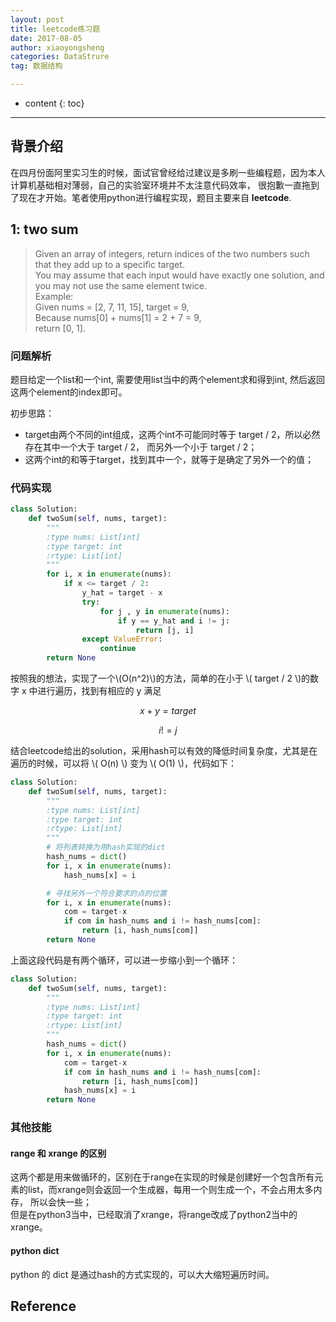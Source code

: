 ```yaml
---
layout: post
title: leetcode练习题
date: 2017-08-05
author: xiaoyongsheng
categories: DataStrure
tag: 数据结构

---
```


* content
{: toc}

---

## 背景介绍

在四月份面阿里实习生的时候，面试官曾经给过建议是多刷一些编程题，因为本人计算机基础相对薄弱，自己的实验室环境并不太注意代码效率，
很抱歉一直拖到了现在才开始。笔者使用python进行编程实现，题目主要来自 **leetcode**.

## 1: two sum

> Given an array of integers, return indices of the two numbers such that they add up to a specific target.  
You may assume that each input would have exactly one solution, and you may not use the same element twice.  
Example:  
Given nums = [2, 7, 11, 15], target = 9,  
Because nums[0] + nums[1] = 2 + 7 = 9,  
return [0, 1].

### 问题解析

题目给定一个list和一个int, 需要使用list当中的两个element求和得到int, 然后返回这两个element的index即可。  

初步思路：  
- target由两个不同的int组成，这两个int不可能同时等于 target / 2，所以必然存在其中一个大于 target / 2，
而另外一个小于 target / 2；  
- 这两个int的和等于target，找到其中一个，就等于是确定了另外一个的值；

### 代码实现

```python
class Solution:
    def twoSum(self, nums, target):
        """
        :type nums: List[int]
        :type target: int
        :rtype: List[int]
        """
        for i, x in enumerate(nums):
            if x <= target / 2:
                y_hat = target - x
                try:
                    for j , y in enumerate(nums):
                        if y == y_hat and i != j:
                            return [j, i]
                except ValueError:
                    continue
        return None
```

按照我的想法，实现了一个\\(O(n^2)\\)的方法，简单的在小于 \\( target / 2   \\)的数字
 x 中进行遍历，找到有相应的 y 满足

 $$  x + y = target $$

 $$ i != j $$


结合leetcode给出的solution，采用hash可以有效的降低时间复杂度，尤其是在遍历的时候，可以将 \\( O(n) \\) 变为 \\( O(1) \\)，代码如下：

```python
class Solution:
    def twoSum(self, nums, target):
        """
        :type nums: List[int]
        :type target: int
        :rtype: List[int]
        """
        # 将列表转换为用hash实现的dict
        hash_nums = dict()
        for i, x in enumerate(nums):
            hash_nums[x] = i

        # 寻找另外一个符合要求的点的位置
        for i, x in enumerate(nums):
            com = target-x
            if com in hash_nums and i != hash_nums[com]:
                return [i, hash_nums[com]]
        return None

```

上面这段代码是有两个循环，可以进一步缩小到一个循环：

```python
class Solution:
    def twoSum(self, nums, target):
        """
        :type nums: List[int]
        :type target: int
        :rtype: List[int]
        """
        hash_nums = dict()
        for i, x in enumerate(nums):
            com = target-x
            if com in hash_nums and i != hash_nums[com]:
                return [i, hash_nums[com]]
            hash_nums[x] = i
        return None
```


### 其他技能

#### range 和 xrange 的区别

这两个都是用来做循环的，区别在于range在实现的时候是创建好一个包含所有元素的list，而xrange则会返回一个生成器，每用一个则生成一个，不会占用太多内存，
所以会快一些；  
但是在python3当中，已经取消了xrange，将range改成了python2当中的xrange。

#### python dict

python 的 dict 是通过hash的方式实现的，可以大大缩短遍历时间。


## Reference
[^1]: 
